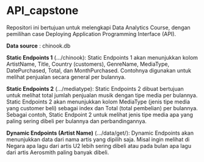 # API_capstone
Repositori ini bertujuan untuk melengkapi Data Analytics Course, dengan pemilihan case Deploying Application Programming Interface (API).

**Data source** : chinook.db

**Static Endpoints 1** (.../chinook): Static Endpoints 1 akan menunjukkan kolom ArtistName, Title, Country (customers), GenreName, MediaType, DatePurchased, Total, dan MonthPurchased. Contohnya digunakan untuk melihat penjualan secara general per bulannya. 

**Static Endpoints 2** (.../mediatype):
Static Endpoints 2 dibuat bertujuan untuk melihat total jumlah penjualan musik dengan tipe media per bulannya. Static Endpoints 2 akan menunjukkan kolom MediaType (jenis tipe media yang customer beli) sebagai index dan Total (total pembelian) per bulannya. Sebagai contoh, Static Endpoint 2 untuk melihat jenis tipe media apa yang paling sering dibeli per bulannya dan perbandingannya.

**Dynamic Endpoints (Artist Name)** (.../data/get/<artistname>): Dynamic Endpoints akan menunjukkan data dari nama artis yang dipilih saja. Misal ingin melihat di Negara apa lagu dari artis U2 lebih sering dibeli atau pada bulan apa lagu dari artis Aerosmith paling banyak dibeli.
